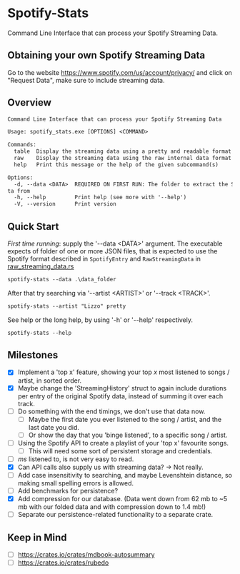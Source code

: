 # Spotify-Stats

Command Line Interface that can process your Spotify Streaming Data.

## Obtaining your own Spotify Streaming Data

Go to the website <https://www.spotify.com/us/account/privacy/> and click on "Request Data", make sure to include streaming data.

## Overview

```txt
Command Line Interface that can process your Spotify Streaming Data

Usage: spotify_stats.exe [OPTIONS] <COMMAND>

Commands:
  table  Display the streaming data using a pretty and readable format in a table
  raw    Display the streaming data using the raw internal data format
  help   Print this message or the help of the given subcommand(s)

Options:
  -d, --data <DATA>  REQUIRED ON FIRST RUN: The folder to extract the Spotify streaming da
ta from
  -h, --help         Print help (see more with '--help')
  -V, --version      Print version
```

## Quick Start

*First time running*: supply the '--data \<DATA\>' argument.
The executable expects of folder of one or more JSON files, that is expected to use the Spotify format described in `SpotifyEntry` and `RawStreamingData` in [raw_streaming_data.rs](src/lib/model/raw_streaming_data.rs)

```ps
spotify-stats --data .\data_folder
```

After that try searching via '--artist \<ARTIST\>' or '--track \<TRACK\>'.

```ps
spotify-stats --artist "Lizzo" pretty
```

See help or the long help, by using '-h' or '--help' respectively.

```ps
spotify-stats --help
```

## Milestones

- [x] Implement a 'top x' feature, showing your top *x* most listened to songs / artist, in sorted order.
- [x] Maybe change the 'StreamingHistory' struct to again include durations per entry of the original Spotify data, instead of summing it over each track.
- [ ] Do something with the end timings, we don't use that data now.
  - [ ] Maybe the first date you ever listened to the song / artist, and the last date you did.
  - [ ] Or show the day that you 'binge listened', to a specific song / artist.
- [ ] Using the Spotify API to create a playlist of your 'top x' favourite songs.
  - [ ] This will need some sort of persistent storage and credentials.
- [ ] *ms* listened to, is not very easy to read.
- [x] Can API calls also supply us with streaming data? -> Not really.
- [ ] Add case insensitivity to searching, and maybe Levenshtein distance, so making small spelling errors is allowed.
- [ ] Add benchmarks for persistence?
- [x] Add compression for our database. (Data went down from 62 mb to ~5 mb with our folded data and with compression down to 1.4 mb!)
- [ ] Separate our persistence-related functionality to a separate crate.

## Keep in Mind

- [ ] <https://crates.io/crates/mdbook-autosummary>
- [ ] <https://crates.io/crates/rubedo>

